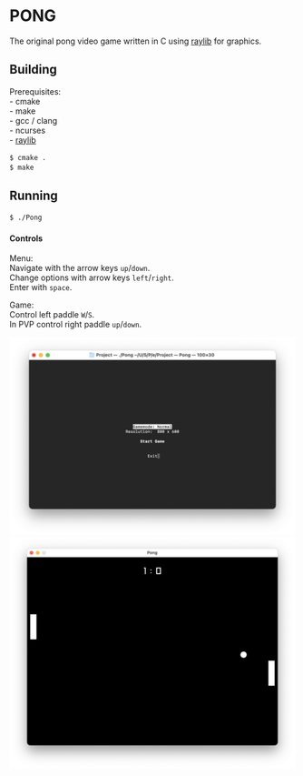 # PONG
The original pong video game written in C using [raylib](https://github.com/raysan5/raylib) for graphics.

## Building
Prerequisites:  
    - cmake  
    - make  
    - gcc / clang  
    - ncurses  
    - [raylib](https://github.com/raysan5/raylib)
```bash
$ cmake .
$ make
```

## Running
```bash
$ ./Pong
```

#### Controls
Menu:  
Navigate with the arrow keys `up`/`down`.  
Change options with arrow keys `left`/`right`.  
Enter with `space`.

Game:  
Control left paddle `W`/`S`.  
In PVP control right paddle `up`/`down`.

![menu](./doc/menu.png)
![game](./doc/pong.png)